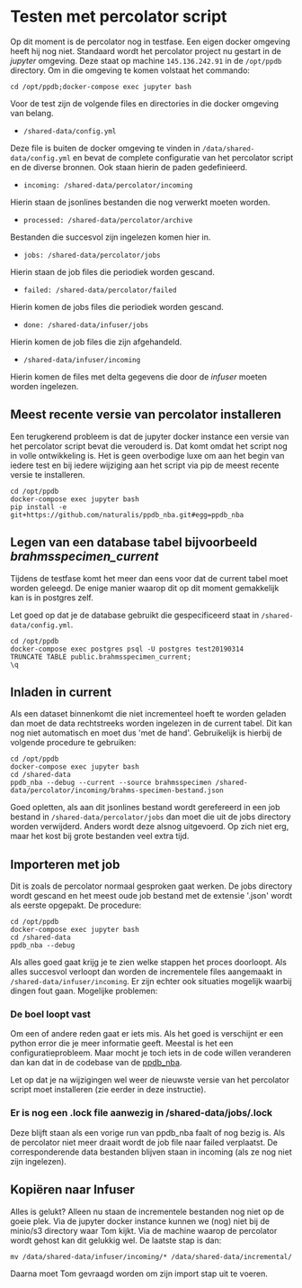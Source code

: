 # Testen met percolator script

Op dit moment is de percolator nog in testfase. Een eigen docker omgeving heeft hij nog
niet. Standaard wordt het percolator project nu gestart in de _jupyter_ omgeving. Deze
staat op machine `145.136.242.91` in de `/opt/ppdb` directory. Om in die omgeving te komen
volstaat het commando:

`cd /opt/ppdb;docker-compose exec jupyter bash`

Voor de test zijn de volgende files en directories in die docker omgeving van belang.

 - `/shared-data/config.yml`

 Deze file is buiten de docker omgeving te vinden in `/data/shared-data/config.yml` en
 bevat de complete configuratie van het percolator script en de diverse bronnen.  Ook 
 staan hierin de paden gedefinieerd.

 - `incoming: /shared-data/percolator/incoming`

 Hierin staan de jsonlines bestanden die nog verwerkt moeten worden.

 - `processed: /shared-data/percolator/archive`

 Bestanden die succesvol zijn ingelezen komen hier in.

 - `jobs: /shared-data/percolator/jobs`

 Hierin staan de job files die periodiek worden gescand.

 - `failed: /shared-data/percolator/failed`

 Hierin komen de jobs files die periodiek worden gescand.

 - `done: /shared-data/infuser/jobs`

 Hierin komen de job files die zijn afgehandeld.

 - `/shared-data/infuser/incoming`

 Hierin komen de files met delta gegevens die door de _infuser_ moeten worden ingelezen.

## Meest recente versie van percolator installeren

Een terugkerend probleem is dat de jupyter docker instance een versie van het percolator
script bevat die verouderd is. Dat komt omdat het script nog in volle ontwikkeling is.
Het is geen overbodige luxe om aan het begin van iedere test en bij iedere wijziging
aan het script via pip de meest recente versie te installeren.

```
cd /opt/ppdb
docker-compose exec jupyter bash
pip install -e git+https://github.com/naturalis/ppdb_nba.git#egg=ppdb_nba
```

## Legen van een database tabel bijvoorbeeld *brahmsspecimen_current*

Tijdens de testfase komt het meer dan eens voor dat de current tabel moet worden geleegd.
De enige manier waarop dit op dit moment gemakkelijk kan is in postgres zelf.

Let goed op dat je de database gebruikt die gespecificeerd staat in `/shared-data/config.yml`.

```
cd /opt/ppdb
docker-compose exec postgres psql -U postgres test20190314
TRUNCATE TABLE public.brahmsspecimen_current;
\q
```

## Inladen in current

Als een dataset binnenkomt die niet incrementeel hoeft te worden geladen dan moet de
data rechtstreeks worden ingelezen in de current tabel. Dit kan nog niet automatisch
en moet dus 'met de hand'. Gebruikelijk is hierbij de volgende procedure te gebruiken:

```
cd /opt/ppdb
docker-compose exec jupyter bash
cd /shared-data
ppdb_nba --debug --current --source brahmsspecimen /shared-data/percolator/incoming/brahms-specimen-bestand.json
```

Goed opletten, als aan dit jsonlines bestand wordt gerefereerd in een job bestand in
`/shared-data/percolator/jobs` dan moet die uit de jobs directory worden verwijderd.
Anders wordt deze alsnog uitgevoerd. Op zich niet erg, maar het kost bij grote bestanden
veel extra tijd.

## Importeren met job

Dit is zoals de percolator normaal gesproken gaat werken. De jobs directory wordt
gescand en het meest oude job bestand met de extensie '.json' wordt als eerste
opgepakt. De procedure:

```
cd /opt/ppdb
docker-compose exec jupyter bash
cd /shared-data
ppdb_nba --debug
```

Als alles goed gaat krijg je te zien welke stappen het proces doorloopt. Als alles
succesvol verloopt dan worden de incrementele files aangemaakt in 
`/shared-data/infuser/incoming`. Er zijn echter ook situaties mogelijk waarbij dingen
fout gaan. Mogelijke problemen:

### De boel loopt vast

Om een of andere reden gaat er iets mis. Als het goed is verschijnt er een python
error die je meer informatie geeft. Meestal is het een configuratieprobleem. Maar
mocht je toch iets in de code willen veranderen dan kan dat in de codebase
van de [ppdb_nba](https://github.com/naturalis/ppdb_nba/).

Let op dat je na wijzigingen wel weer de nieuwste versie van het percolator script
moet installeren (zie eerder in deze instructie).

### Er is nog een .lock file aanwezig in /shared-data/jobs/.lock

Deze blijft staan als een vorige run van ppdb_nba faalt of nog bezig is. Als de
percolator niet meer draait wordt de job file naar failed verplaatst. De corresponderende
data bestanden blijven staan in incoming (als ze nog niet zijn ingelezen).

## Kopiëren naar Infuser

Alles is gelukt? Alleen nu staan de incrementele bestanden nog niet op de goeie plek.
Via de jupyter docker instance kunnen we (nog) niet bij de minio/s3 directory waar
Tom kijkt. Via de machine waarop de percolator wordt gehost kan dit gelukkig wel.
De laatste stap is dan:

```
mv /data/shared-data/infuser/incoming/* /data/shared-data/incremental/
```

Daarna moet Tom gevraagd worden om zijn import stap uit te voeren.


